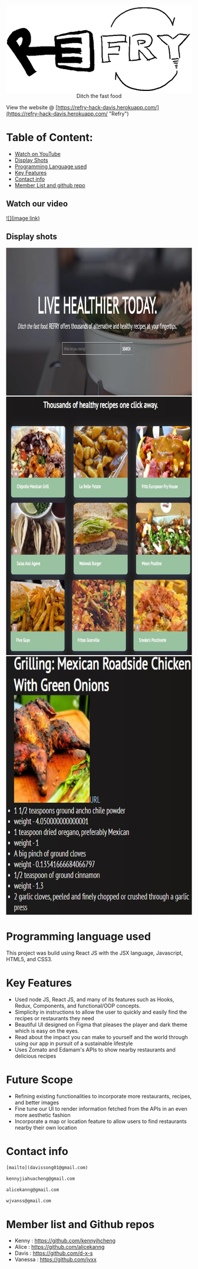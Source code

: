  <div align="center"><img src ="refryLogo.png" style="vertical-align:middle"></div>
 
 <div align="center">Ditch the fast food</div>

View the website @ [https://refry-hack-davis.herokuapp.com/](https://refry-hack-davis.herokuapp.com/ "Refry")

# Table of Content:
- [Watch on YouTube](#watch-our-video)
- [Display Shots](#display-shots)
- [Programming Language used ](#programming-language-used)
- [Key Features](#key-features)
- [Contact info](#contact-info)
- [Member List and github repo](#member-list-and-github-repos)

## Watch our video
[![](image link)](<video link> "Hover Caption")

## Display shots

<div align="center"><img src ="homePage.jpg" width="800" height="400"></div>  
<div align="center"><img src ="restaurantPage.jpg" width="600" height="700"></div>  
<div align="center"><img src ="Recipe.jpg" width="600" height="700"></div>  

# Programming language used

This project was build using React JS with the JSX language, Javascript, HTML5, and CSS3.

# Key Features
- Used node JS, React JS, and many of its features such as Hooks, Redux, Components, and functional/OOP concepts.
- Simplicity in instructions to allow the user to quickly and easily find the recipes or restaurants they need
- Beautiful UI designed on Figma that pleases the player and dark theme which is easy on the eyes.
- Read about the impact you can make to yourself and the world through using our app in pursuit of a sustainable lifestyle
- Uses Zomato and Edamam's APIs to show nearby restaurants and delicious recipes

# Future Scope 
- Refining existing functionalities to incorporate more restaurants, recipes, and better images
- Fine tune our UI to render information fetched from the APIs in an even more aesthetic fashion
- Incorporate a map or location feature to allow users to find restaurants nearby their own location


 
 # Contact info 
 
 ```
 [mailto](davissong01@gmail.com)
 ```
 ```
 kennyjiahuacheng@gmail.com
 ```
 ```
 alicekanng@gmail.com
 ```
 ```
 wjvanss@gmail.com
 ```

 
 # Member list and Github repos
 - Kenny : https://github.com/kennyjhcheng
 - Alice : https://github.com/alicekanng
 - Davis : https://github.com/d-x-s
 - Vanessa : https://github.com/jvxx

 

